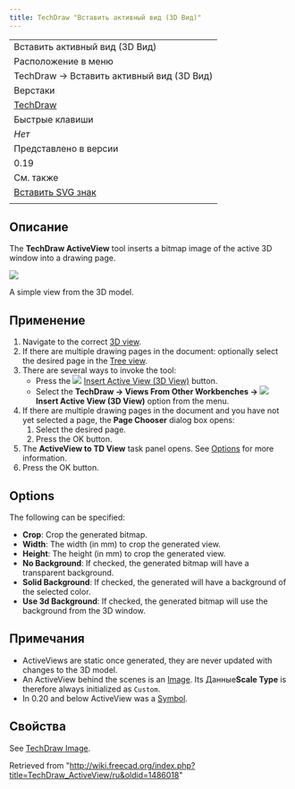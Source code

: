 ```yaml
---
title: TechDraw "Вставить активный вид (3D Вид)"
---
```

|  |
| --- |
| Вставить активный вид (3D Вид) |
| Расположение в меню |
| TechDraw → Вставить активный вид (3D Вид) |
| Верстаки |
| [TechDraw](/TechDraw_Workbench/ru "TechDraw Workbench/ru") |
| Быстрые клавиши |
| *Нет* |
| Представлено в версии |
| 0.19 |
| См. также |
| [Вставить SVG знак](/TechDraw_Symbol/ru "TechDraw Symbol/ru") |
|  |

## Описание

The **TechDraw ActiveView** tool inserts a bitmap image of the active 3D window into a drawing page.

![](/images/TechDraw_ActiveView_example.png)

A simple view from the 3D model.

## Применение

1. Navigate to the correct [3D view](/3D_view "3D view").
2. If there are multiple drawing pages in the document: optionally select the desired page in the [Tree view](/Tree_view "Tree view").
3. There are several ways to invoke the tool:
   * Press the ![](/images/TechDraw_ActiveView.svg) [Insert Active View (3D View)](/TechDraw_ActiveView "TechDraw ActiveView") button.
   * Select the **TechDraw → Views From Other Workbenches → ![](/images/TechDraw_ActiveView.svg) Insert Active View (3D View)** option from the menu.
4. If there are multiple drawing pages in the document and you have not yet selected a page, the **Page Chooser** dialog box opens:
   1. Select the desired page.
   2. Press the OK button.
5. The **ActiveView to TD View** task panel opens. See [Options](#Options) for more information.
6. Press the OK button.

## Options

The following can be specified:

* **Crop**: Crop the generated bitmap.
* **Width**: The width (in mm) to crop the generated view.
* **Height**: The height (in mm) to crop the generated view.
* **No Background**: If checked, the generated bitmap will have a transparent background.
* **Solid Background**: If checked, the generated will have a background of the selected color.
* **Use 3d Background**: If checked, the generated bitmap will use the background from the 3D window.

## Примечания

* ActiveViews are static once generated, they are never updated with changes to the 3D model.
* An ActiveView behind the scenes is an [Image](/TechDraw_Image "TechDraw Image"). Its Данные**Scale Type** is therefore always initialized as `Custom`.
* In 0.20 and below ActiveView was a [Symbol](/TechDraw_Symbol "TechDraw Symbol").

## Свойства

See [TechDraw Image](/TechDraw_Image#Properties "TechDraw Image").

Retrieved from "<http://wiki.freecad.org/index.php?title=TechDraw_ActiveView/ru&oldid=1486018>"